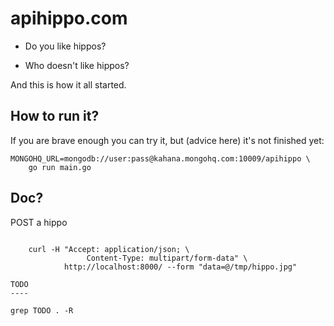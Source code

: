 apihippo.com
============

- Do you like hippos?
+ Who doesn't like hippos?

And this is how it all started.

How to run it?
--------------

If you are brave enough you can try it, but (advice here) it's not finished
yet:

	MONGOHQ_URL=mongodb://user:pass@kahana.mongohq.com:10009/apihippo \
	    go run main.go

Doc?
----

POST a hippo
~~~~~~~~~~~~

	curl -H "Accept: application/json; \
                 Content-Type: multipart/form-data" \
            http://localhost:8000/ --form "data=@/tmp/hippo.jpg"

TODO
----

grep TODO . -R
